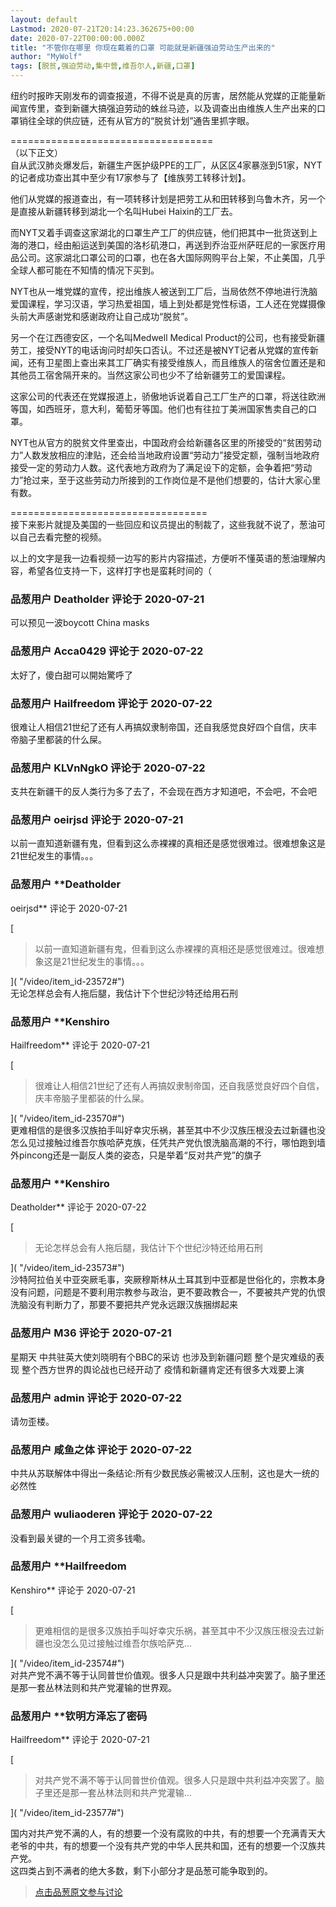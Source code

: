 ```yaml
---
layout: default
Lastmod: 2020-07-21T20:14:23.362675+00:00
date: 2020-07-22T00:00:00.000Z
title: "不管你在哪里 你现在戴着的口罩 可能就是新疆强迫劳动生产出来的"
author: "MyWolf"
tags: [脱贫,强迫劳动,集中营,维吾尔人,新疆,口罩]
---
```


纽约时报昨天刚发布的调查报道，不得不说是真的厉害，居然能从党媒的正能量新闻宣传里，查到新疆大搞强迫劳动的蛛丝马迹，以及调查出由维族人生产出来的口罩销往全球的供应链，还有从官方的“脱贫计划”通告里抓字眼。  
  
\===================================  
（以下正文）  
自从武汉肺炎爆发后，新疆生产医护级PPE的工厂，从区区4家暴涨到51家，NYT的记者成功查出其中至少有17家参与了【维族劳工转移计划】。  
  
他们从党媒的报道查出，有一项转移计划是把劳工从和田转移到乌鲁木齐，另一个是直接从新疆转移到湖北一个名叫Hubei Haixin的工厂去。  
  
而NYT又着手调查这家湖北的口罩生产工厂的供应链，他们把其中一批货送到上海的港口，经由船运送到美国的洛杉矶港口，再送到乔治亚州萨旺尼的一家医疗用品公司。这家湖北口罩公司的口罩，也在各大国际网购平台上架，不止美国，几乎全球人都可能在不知情的情况下买到。  
  
NYT也从一堆党媒的宣传，挖出维族人被送到工厂后，当局依然不停地进行洗脑爱国课程，学习汉语，学习热爱祖国，墙上到处都是党性标语，工人还在党媒摄像头前大声感谢党和感谢政府让自己成功“脱贫”。  
  
另一个在江西德安区，一个名叫Medwell Medical Product的公司，也有接受新疆劳工，接受NYT的电话询问时却矢口否认。不过还是被NYT记者从党媒的宣传新闻，还有卫星图上查出来其工厂确实有接受维族人，而且维族人的宿舍位置还是和其他员工宿舍隔开来的。当然这家公司也少不了给新疆劳工的爱国课程。  
  
这家公司的代表还在党媒报道上，骄傲地诉说着自己工厂生产的口罩，将送往欧洲等国，如西班牙，意大利，葡萄牙等国。他们也有往拉丁美洲国家售卖自己的口罩。  
  
NYT也从官方的脱贫文件里查出，中国政府会给新疆各区里的所接受的“贫困劳动力”人数发放相应的津贴，还会给当地政府设置“劳动力”接受定额，强制当地政府接受一定的劳动力人数。这代表地方政府为了满足设下的定额，会争着把“劳动力”抢过来，至于这些劳动力所接到的工作岗位是不是他们想要的，估计大家心里有数。  
  
\==================================  
接下来影片就提及美国的一些回应和议员提出的制裁了，这些我就不说了，葱油可以自己去看完整的视频。  
  
以上的文字是我一边看视频一边写的影片内容描述，方便听不懂英语的葱油理解内容，希望各位支持一下，这样打字也是蛮耗时间的（

            
### 品葱用户 **Deatholder** 评论于 2020-07-21
        
可以预见一波boycott China masks
        


            
### 品葱用户 **Acca0429** 评论于 2020-07-22
        
太好了，傻白甜可以開始驚呼了
        


            
### 品葱用户 **Hailfreedom** 评论于 2020-07-22
        
很难让人相信21世纪了还有人再搞奴隶制帝国，还自我感觉良好四个自信，庆丰帝脑子里都装的什么屎。
        


            
### 品葱用户 **KLVnNgkO** 评论于 2020-07-22
        
支共在新疆干的反人类行为多了去了，不会现在西方才知道吧，不会吧，不会吧
        


            
### 品葱用户 **oeirjsd** 评论于 2020-07-21
        
以前一直知道新疆有鬼，但看到这么赤裸裸的真相还是感觉很难过。很难想象这是21世纪发生的事情。。。
        


            
### 品葱用户 **Deatholder 
oeirjsd** 评论于 2020-07-21
        
[

> 以前一直知道新疆有鬼，但看到这么赤裸裸的真相还是感觉很难过。很难想象这是21世纪发生的事情。。。

]( "/video/item_id-23572#")  
无论怎样总会有人拖后腿，我估计下个世纪沙特还给用石刑
        


            
### 品葱用户 **Kenshiro 
Hailfreedom** 评论于 2020-07-21
        
[

> 很难让人相信21世纪了还有人再搞奴隶制帝国，还自我感觉良好四个自信，庆丰帝脑子里都装的什么屎。

]( "/video/item_id-23570#")  
更难相信的是很多汉族拍手叫好幸灾乐祸，甚至其中不少汉族压根没去过新疆也没怎么见过接触过维吾尔族哈萨克族，任凭共产党仇恨洗脑高潮的不行，哪怕跑到墙外pincong还是一副反人类的姿态，只是举着“反对共产党”的旗子
        


            
### 品葱用户 **Kenshiro 
Deatholder** 评论于 2020-07-22
        
[

> 无论怎样总会有人拖后腿，我估计下个世纪沙特还给用石刑

]( "/video/item_id-23573#")  
沙特阿拉伯关中亚突厥毛事，突厥穆斯林从土耳其到中亚都是世俗化的，宗教本身没有问题，问题是不要利用宗教参与政治，更不要政教合一，不要被共产党的仇恨洗脑没有判断力了，那要不要把共产党永远跟汉族捆绑起来
        


            
### 品葱用户 **M36** 评论于 2020-07-21
        
星期天 中共驻英大使刘晓明有个BBC的采访 也涉及到新疆问题 整个是灾难级的表现 整个西方世界的舆论战也已经开动了 疫情和新疆肯定还有很多大戏要上演
        


            
### 品葱用户 **admin** 评论于 2020-07-22
        
请勿歪楼。
        


            
### 品葱用户 **咸鱼之体** 评论于 2020-07-22
        
中共从苏联解体中得出一条结论:所有少数民族必需被汉人压制，这也是大一统的必然性
        


            
### 品葱用户 **wuliaoderen** 评论于 2020-07-22
        
没看到最关键的一个月工资多钱嘞。
        


            
### 品葱用户 **Hailfreedom 
Kenshiro** 评论于 2020-07-21
        
[

> 更难相信的是很多汉族拍手叫好幸灾乐祸，甚至其中不少汉族压根没去过新疆也没怎么见过接触过维吾尔族哈萨克...

]( "/video/item_id-23574#")  
对共产党不满不等于认同普世价值观。很多人只是跟中共利益冲突罢了。脑子里还是那一套丛林法则和共产党灌输的世界观。
        


            
### 品葱用户 **钦明方泽忘了密码 
Hailfreedom** 评论于 2020-07-21
        
[

> 对共产党不满不等于认同普世价值观。很多人只是跟中共利益冲突罢了。脑子里还是那一套丛林法则和共产党灌输...

]( "/video/item_id-23577#")  
  
国内对共产党不满的人，有的想要一个没有腐败的中共，有的想要一个充满青天大老爷的中共，有的想要一个没有共产党的中华人民共和国，还有的想要一个汉族共产党。  
这四类占到不满者的绝大多数，剩下小部分才是品葱可能争取到的。
        






> [点击品葱原文参与讨论](https://pincong.rocks/video/2626)

